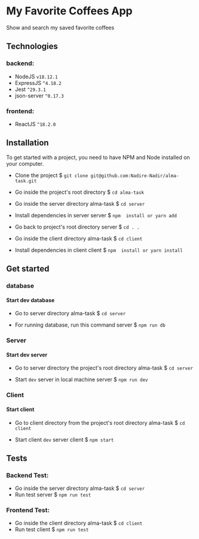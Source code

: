 # My Favorite Coffees App
Show and search my saved favorite coffees

## Technologies

### backend:
 - NodeJS  `v18.12.1`
 - ExpressJS `^4.18.2`
 - Jest `^29.3.1`
 - json-server `^0.17.3`
 
 ### frontend:
 - ReactJS `^18.2.0`

 
## Installation

To get started with a project, you need to have NPM and Node installed on your computer.

 - Clone the project
$ `git clone git@github.com:Nadire-Nadir/alma-task.git`

 - Go inside the project's root directory
 $ `cd alma-task` 
 - Go inside the server directory 
 alma-task $ `cd server`
 - Install dependencies in server
 server $ `npm  install or yarn add` 
 - Go back to project's root directory
 server $ `cd . .`
 - Go inside the client directory 
 alma-task $ `cd client`
 - Install dependencies in client
 client $ `npm  install or yarn install` 


## Get started

### database

#### Start dev database

 - Go to server directory 
  alma-task $ `cd server`
 
 - For running database, run this command
  server $  `npm run db`

### Server

#### Start dev server
 - Go to server directory the project's root directory
  alma-task $ `cd server`
 
 - Start `dev` server in local machine
  server $  `npm run dev`
  
### Client

#### Start client
 - Go to client directory from the project's root directory
  alma-task $ `cd client`
 
 - Start client `dev` server
  client $  `npm start`

## Tests

### Backend Test:
 - Go inside the server directory 
  alma-task $ `cd server`
 - Run test
  server $ `npm run test`

### Frontend Test:
 - Go inside the client directory 
  alma-task $ `cd client`
 - Run test
  client $  `npm run test`


